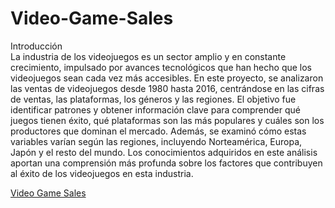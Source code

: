 # Video-Game-Sales
Introducción</br>
La industria de los videojuegos es un sector amplio y en constante crecimiento, impulsado por avances tecnológicos que han hecho que los videojuegos sean cada vez más accesibles. En este proyecto, se analizaron las ventas de videojuegos desde 1980 hasta 2016, centrándose en las cifras de ventas, las plataformas, los géneros y las regiones. El objetivo fue identificar patrones y obtener información clave para comprender qué juegos tienen éxito, qué plataformas son las más populares y cuáles son los productores que dominan el mercado. Además, se examinó cómo estas variables varían según las regiones, incluyendo Norteamérica, Europa, Japón y el resto del mundo. Los conocimientos adquiridos en este análisis aportan una comprensión más profunda sobre los factores que contribuyen al éxito de los videojuegos en esta industria.


[Video Game Sales
](https://github.com/Dynamico-Analytics/Video-Game-Sales/blob/main/Games-Cleaning.ipynb)
